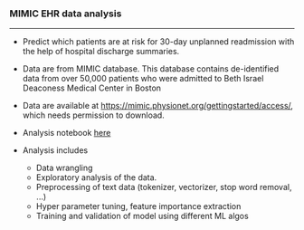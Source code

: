 ### MIMIC EHR data analysis
--------------------------------------------------------------
- Predict which patients are at risk for 30-day unplanned readmission with the help of hospital discharge summaries. 
- Data are from MIMIC database. This database contains de-identified data from over 50,000 patients who were admitted to Beth Israel Deaconess Medical Center in Boston
- Data are available at https://mimic.physionet.org/gettingstarted/access/, which needs permission to download.

- Analysis notebook [here](https://nbviewer.jupyter.org/github/leinada/HealthCare/blob/master/readmission/readmission.ipynb)

- Analysis includes

  * Data wrangling
  * Exploratory analysis of the data.
  * Preprocessing of text data (tokenizer, vectorizer, stop word removal, ...)
  * Hyper parameter tuning, feature importance extraction
  * Training and validation of model using different ML algos
